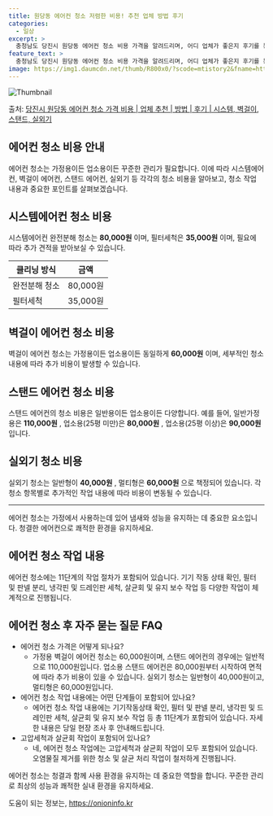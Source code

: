 ```yaml
---
title: 원당동 에어컨 청소 저렴한 비용! 추천 업체 방법 후기
categories:
  - 일상
excerpt: >
  충청남도 당진시 원당동 에어컨 청소 비용 가격을 알려드리며, 어디 업체가 좋은지 후기를 통해 알아보겠습니다. 현재 글에서는 시스템, 벽걸이, 스탠드, 실외기 각각에 대해 청소 비용이 나와 있으니 참고하시면 되겠습니다. 에어컨 분해 청소 방법 보기 👈 클릭셀프 에어컨 청소 방법 보기👈 클릭당진시 원당동 에어컨 청소 비용시스템에어컨 방식클리닝방식금액1way 방식에어컨 완전분해80,000원1way 방식에어컨 필터세척35,000원2way 방식에어컨 완전분해90,000원2way 방식에어컨 필터세척35,000원4way 방식에어컨 완전분해120,000원4way 방식에어컨 필터세척35,000원원형방식에어컨 완전분해140,000원원형방식에어컨 필터세척35,000원에어컨 청소 견적 샘플 보기 👈 클릭에어컨 냄새의 원인에어..
feature_text: >
  충청남도 당진시 원당동 에어컨 청소 비용 가격을 알려드리며, 어디 업체가 좋은지 후기를 통해 알아보겠습니다. 현재 글에서는 시스템, 벽걸이, 스탠드, 실외기 각각에 대해 청소 비용이 나와 있으니 참고하시면 되겠습니다. 에어컨 분해 청소 방법 보기 👈 클릭셀프 에어컨 청소 방법 보기👈 클릭당진시 원당동 에어컨 청소 비용시스템에어컨 방식클리닝방식금액1way 방식에어컨 완전분해80,000원1way 방식에어컨 필터세척35,000원2way 방식에어컨 완전분해90,000원2way 방식에어컨 필터세척35,000원4way 방식에어컨 완전분해120,000원4way 방식에어컨 필터세척35,000원원형방식에어컨 완전분해140,000원원형방식에어컨 필터세척35,000원에어컨 청소 견적 샘플 보기 👈 클릭에어컨 냄새의 원인에어..
image: https://img1.daumcdn.net/thumb/R800x0/?scode=mtistory2&fname=https%3A%2F%2Fblog.kakaocdn.net%2Fdn%2FwmIfJ%2FbtsHwzfP3X9%2FpmtUGGqKnWUT8w4btq2UGk%2Fimg.webp
---
```


![Thumbnail](https://img1.daumcdn.net/thumb/R800x0/?scode=mtistory2&fname=https%3A%2F%2Fblog.kakaocdn.net%2Fdn%2FwmIfJ%2FbtsHwzfP3X9%2FpmtUGGqKnWUT8w4btq2UGk%2Fimg.webp)

<p>출처: <a href="https://onioninfo.kr/entry/%EB%8B%B9%EC%A7%84%EC%8B%9C-%EC%9B%90%EB%8B%B9%EB%8F%99-%EC%97%90%EC%96%B4%EC%BB%A8-%EC%B2%AD%EC%86%8C-%EA%B0%80%EA%B2%A9-%EB%B9%84%EC%9A%A9-%EC%97%85%EC%B2%B4-%EC%B6%94%EC%B2%9C-%EB%B0%A9%EB%B2%95-%ED%9B%84%EA%B8%B0-%EC%8B%9C%EC%8A%A4%ED%85%9C-%EB%B2%BD%EA%B1%B8%EC%9D%B4-%EC%8A%A4%ED%83%A0%EB%93%9C-%EC%8B%A4%EC%99%B8%EA%B8%B0" rel="dofollow">당진시 원당동 에어컨 청소 가격 비용 | 업체 추천 | 방법 | 후기 | 시스템, 벽걸이, 스탠드, 실외기</a> </p>

## 에어컨 청소 비용 안내

에어컨 청소는 가정용이든 업소용이든 꾸준한 관리가 필요합니다. 이에 따라 시스템에어컨, 벽걸이 에어컨, 스탠드 에어컨, 실외기 등 각각의
청소 비용을 알아보고, 청소 작업 내용과 중요한 포인트를 살펴보겠습니다.

## 시스템에어컨 청소 비용

시스템에어컨 완전분해 청소는 **80,000원** 이며, 필터세척은 **35,000원** 이며, 필요에 따라 추가 견적을 받아보실 수
있습니다.

**클리닝 방식** | **금액**  
---|---  
완전분해 청소 | 80,000원  
필터세척 | 35,000원  
  
## 벽걸이 에어컨 청소 비용

벽걸이 에어컨 청소는 가정용이든 업소용이든 동일하게 **60,000원** 이며, 세부적인 청소 내용에 따라 추가 비용이 발생할 수 있습니다.

## 스탠드 에어컨 청소 비용

스탠드 에어컨의 청소 비용은 일반용이든 업소용이든 다양합니다. 예를 들어, 일반가정용은 **110,000원** , 업소용(25평 미만)은
**80,000원** , 업소용(25평 이상)은 **90,000원** 입니다.

## 실외기 청소 비용

실외기 청소는 일반형이 **40,000원** , 멀티형은 **60,000원** 으로 책정되어 있습니다. 각 청소 항목별로 추가적인 작업
내용에 따라 비용이 변동될 수 있습니다.

* * *

에어컨 청소는 가정에서 사용하는데 있어 냄새와 성능을 유지하는 데 중요한 요소입니다. 청결한 에어컨으로 쾌적한 환경을 유지하세요.

## 에어컨 청소 작업 내용

에어컨 청소에는 11단계의 작업 절차가 포함되어 있습니다. 기기 작동 상태 확인, 필터 및 판넬 분리, 냉각핀 및 드레인판 세척, 살균회 및
유지 보수 작업 등 다양한 작업이 체계적으로 진행됩니다.

## 에어컨 청소 후 자주 묻는 질문 FAQ

  * 에어컨 청소 가격은 어떻게 되나요? 
    * 가정용 벽걸이 에어컨 청소는 60,000원이며, 스탠드 에어컨의 경우에는 일반적으로 110,000원입니다. 업소용 스탠드 에어컨은 80,000원부터 시작하여 면적에 따라 추가 비용이 있을 수 있습니다. 실외기 청소는 일반형이 40,000원이고, 멀티형은 60,000원입니다.
  * 에어컨 청소 작업 내용에는 어떤 단계들이 포함되어 있나요? 
    * 에어컨 청소 작업 내용에는 기기작동상태 확인, 필터 및 판넬 분리, 냉각핀 및 드레인판 세척, 살균회 및 유지 보수 작업 등 총 11단계가 포함되어 있습니다. 자세한 내용은 당일 현장 조사 후 안내해드립니다.
  * 고압세척과 살균회 작업이 포함되어 있나요? 
    * 네, 에어컨 청소 작업에는 고압세척과 살균회 작업이 모두 포함되어 있습니다. 오염물질 제거를 위한 청소 및 살균 처리 작업이 철저하게 진행됩니다.

에어컨 청소는 청결과 함께 사용 환경을 유지하는 데 중요한 역할을 합니다. 꾸준한 관리로 최상의 성능과 쾌적한 실내 환경을 유지하세요.

 

도움이 되는 정보는, <a href="https://onioninfo.kr" rel="dofollow">https://onioninfo.kr</a>


